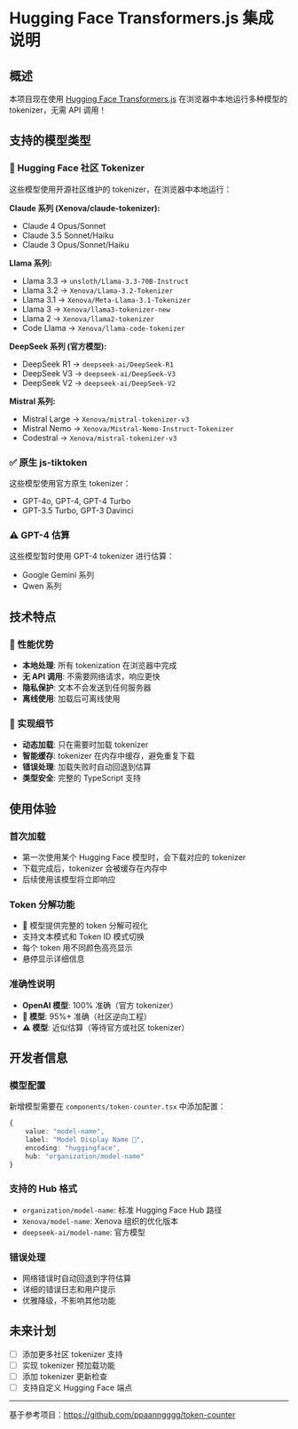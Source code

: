 # Hugging Face Transformers.js 集成说明

## 概述

本项目现在使用 [Hugging Face Transformers.js](https://huggingface.co/docs/transformers.js) 在浏览器中本地运行多种模型的 tokenizer，无需 API 调用！

## 支持的模型类型

### 🤗 Hugging Face 社区 Tokenizer
这些模型使用开源社区维护的 tokenizer，在浏览器中本地运行：

**Claude 系列 (Xenova/claude-tokenizer):**
- Claude 4 Opus/Sonnet
- Claude 3.5 Sonnet/Haiku  
- Claude 3 Opus/Sonnet/Haiku

**Llama 系列:**
- Llama 3.3 → `unsloth/Llama-3.3-70B-Instruct`
- Llama 3.2 → `Xenova/Llama-3.2-Tokenizer`
- Llama 3.1 → `Xenova/Meta-Llama-3.1-Tokenizer`
- Llama 3 → `Xenova/llama3-tokenizer-new`
- Llama 2 → `Xenova/llama2-tokenizer`
- Code Llama → `Xenova/llama-code-tokenizer`

**DeepSeek 系列 (官方模型):**
- DeepSeek R1 → `deepseek-ai/DeepSeek-R1`
- DeepSeek V3 → `deepseek-ai/DeepSeek-V3`
- DeepSeek V2 → `deepseek-ai/DeepSeek-V2`

**Mistral 系列:**
- Mistral Large → `Xenova/mistral-tokenizer-v3`
- Mistral Nemo → `Xenova/Mistral-Nemo-Instruct-Tokenizer`
- Codestral → `Xenova/mistral-tokenizer-v3`

### ✅ 原生 js-tiktoken
这些模型使用官方原生 tokenizer：
- GPT-4o, GPT-4, GPT-4 Turbo
- GPT-3.5 Turbo, GPT-3 Davinci

### ⚠️ GPT-4 估算
这些模型暂时使用 GPT-4 tokenizer 进行估算：
- Google Gemini 系列
- Qwen 系列

## 技术特点

### 🚀 性能优势
- **本地处理**: 所有 tokenization 在浏览器中完成
- **无 API 调用**: 不需要网络请求，响应更快
- **隐私保护**: 文本不会发送到任何服务器
- **离线使用**: 加载后可离线使用

### 🔧 实现细节
- **动态加载**: 只在需要时加载 tokenizer
- **智能缓存**: tokenizer 在内存中缓存，避免重复下载
- **错误处理**: 加载失败时自动回退到估算
- **类型安全**: 完整的 TypeScript 支持

## 使用体验

### 首次加载
- 第一次使用某个 Hugging Face 模型时，会下载对应的 tokenizer
- 下载完成后，tokenizer 会被缓存在内存中
- 后续使用该模型将立即响应

### Token 分解功能
- 🤗 模型提供完整的 token 分解可视化
- 支持文本模式和 Token ID 模式切换
- 每个 token 用不同颜色高亮显示
- 悬停显示详细信息

### 准确性说明
- **OpenAI 模型**: 100% 准确（官方 tokenizer）
- **🤗 模型**: 95%+ 准确（社区逆向工程）
- **⚠️ 模型**: 近似估算（等待官方或社区 tokenizer）

## 开发者信息

### 模型配置
新增模型需要在 `components/token-counter.tsx` 中添加配置：

```typescript
{
    value: "model-name",
    label: "Model Display Name 🤗",
    encoding: "huggingface",
    hub: "organization/model-name"
}
```

### 支持的 Hub 格式
- `organization/model-name`: 标准 Hugging Face Hub 路径
- `Xenova/model-name`: Xenova 组织的优化版本
- `deepseek-ai/model-name`: 官方模型

### 错误处理
- 网络错误时自动回退到字符估算
- 详细的错误日志和用户提示
- 优雅降级，不影响其他功能

## 未来计划

- [ ] 添加更多社区 tokenizer 支持
- [ ] 实现 tokenizer 预加载功能
- [ ] 添加 tokenizer 更新检查
- [ ] 支持自定义 Hugging Face 端点

---

基于参考项目：https://github.com/ppaanngggg/token-counter 